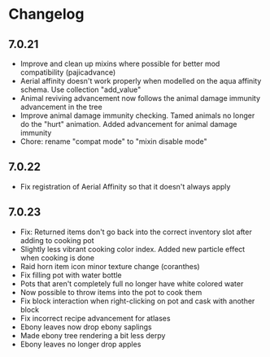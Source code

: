 # Changelog

## 7.0.21

- Improve and clean up mixins where possible for better mod compatibility (pajicadvance)
- Aerial affinity doesn't work properly when modelled on the aqua affinity schema. Use collection "add_value"
- Animal reviving advancement now follows the animal damage immunity advancement in the tree
- Improve animal damage immunity checking. Tamed animals no longer do the "hurt" animation. Added advancement for animal damage immunity
- Chore: rename "compat mode" to "mixin disable mode"

## 7.0.22

- Fix registration of Aerial Affinity so that it doesn't always apply

## 7.0.23

- Fix: Returned items don't go back into the correct inventory slot after adding to cooking pot
- Slightly less vibrant cooking color index. Added new particle effect when cooking is done
- Raid horn item icon minor texture change (coranthes)
- Fix filling pot with water bottle
- Pots that aren't completely full no longer have white colored water
- Now possible to throw items into the pot to cook them
- Fix block interaction when right-clicking on pot and cask with another block
- Fix incorrect recipe advancement for atlases
- Ebony leaves now drop ebony saplings
- Made ebony tree rendering a bit less derpy
- Ebony leaves no longer drop apples